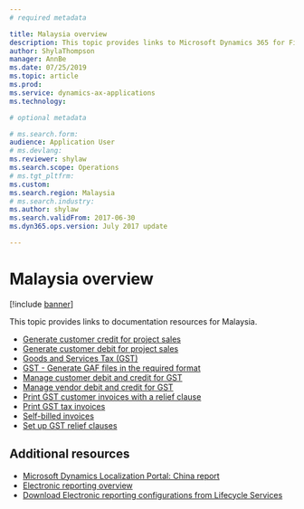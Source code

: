 ```yaml
---
# required metadata

title: Malaysia overview
description: This topic provides links to Microsoft Dynamics 365 for Finance and Operations documentation resources for Malaysia. 
author: ShylaThompson
manager: AnnBe
ms.date: 07/25/2019
ms.topic: article
ms.prod: 
ms.service: dynamics-ax-applications
ms.technology: 

# optional metadata

# ms.search.form: 
audience: Application User
# ms.devlang: 
ms.reviewer: shylaw
ms.search.scope: Operations
# ms.tgt_pltfrm: 
ms.custom: 
ms.search.region: Malaysia
# ms.search.industry: 
ms.author: shylaw
ms.search.validFrom: 2017-06-30
ms.dyn365.ops.version: July 2017 update

---
```


# Malaysia overview

[!include [banner](../includes/banner.md)]

This topic provides links to documentation resources for Malaysia. 

- [Generate customer credit for project sales](tasks/my-00011-03-customer-credit-note-project-sales.md)
- [Generate customer debit for project sales](tasks/my-00011-02-customer-debit-note-project-sales-2016-11.md)
- [Goods and Services Tax (GST)](apac-mys-gst.md)
- [GST - Generate GAF files in the required format](tasks/my-00010-gst-gaf-files-required-format.md)
- [Manage customer debit and credit for GST](tasks/my-00003-manage-customer-debit-note-credit-note-gst.md)
- [Manage vendor debit and credit for GST](tasks/my-00004-manage-vendor-debit-note-credit-note-gst.md)
- [Print GST customer invoices with a relief clause](tasks/my-00006-02-print-gst-customer-invoices-relief-clause.md)
- [Print GST tax invoices](tasks/my-00005-print-gst-tax-invoices.md)
- [Self-billed invoices](tasks/my-00007-self-billed-invoices.md)
- [Set up GST relief clauses](tasks/my-00006-01-gst-relief-clauses.md)

## Additional resources
- [Microsoft Dynamics Localization Portal: China report](https://mbs.microsoft.com/files/customer/AX/Support/supportnews/malaysia.html)
- [Electronic reporting overview](../../dev-itpro/analytics/general-electronic-reporting.md)
- [Download Electronic reporting configurations from Lifecycle Services](../../dev-itpro/analytics/download-electronic-reporting-configuration-lcs.md)
